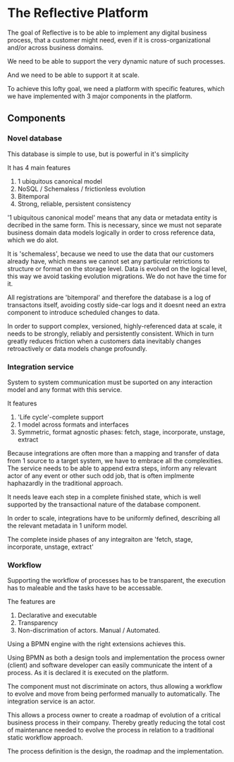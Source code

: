 # The Reflective Platform
The goal of Reflective is to be able to implement any digital business process, that a customer might need, even if it is cross-organizational and/or across business domains.

We need to be able to support the very dynamic nature of such processes.

And we need to be able to support it at scale.

To achieve this lofty goal, we need a platform with specific features, which we have implemented with 3 major components in the platform.

## Components

### Novel database
This database is simple to use, but is powerful in it's simplicity

It has 4 main features
1. 1 ubiquitous canonical model
2. NoSQL / Schemaless / frictionless evolution
3. Bitemporal
4. Strong, reliable, persistent consistency


'1 ubiquitous canonical model' means that any data or metadata entity is decribed in the same form.
This is necessary, since we must not separate business domain data models logically in order to cross reference data, which we do alot.

It is 'schemaless', because we need to use the data that our customers already have, which means we cannot set any particular retrictions to structure or format on the storage level.
Data is evolved on the logical level, this way we avoid tasking evolution migrations. We do not have the time for it.

All registrations are 'bitemporal' and therefore the database is a log of transactons itself, avoiding costly side-car logs and it doesnt need an extra component to introduce scheduled changes to data.

In order to support complex, versioned, highly-referenced data at scale, it needs to be strongly, reliably and persistently consistent.
Which in turn greatly reduces friction when a customers data inevitably changes retroactively or data models change profoundly.

### Integration service
System to system communication must be suported on any interaction model and any format with this service.

It features
1. 'Life cycle'-complete support
2. 1 model across formats and interfaces
3. Symmetric, format agnostic phases: fetch, stage, incorporate, unstage, extract

Because integrations are often more than a mapping and transfer of data from 1 source to a target system, we have to embrace all the complexities.
The service needs to be able to append extra steps, inform any relevant actor of any event or other such odd job, that is often implmente haphazardly in the traditional approach.

It needs leave each step in a complete finished state, which is well supported by the transactional nature of the database component.

In order to scale, integrations have to be uniformly defined, describing all the relevant metadata in 1 uniform model.

The complete inside phases of any integraiton are 'fetch, stage, incorporate, unstage, extract'

### Workflow
Supporting the workflow of processes has to be transparent, the execution has to maleable and the tasks have to be accessable.

The features are
1. Declarative and executable
2. Transparency
3. Non-discrimation of actors. Manual / Automated.

Using a BPMN engine with the right extensions achieves this.

Using BPMN as both a design tools and implementation the process owner (client) and software developer can easily communicate the intent of a process.
As it is declared it is executed on the platform. 

The component must not discriminate on actors, thus allowing a workflow to evolve and move from being performed manually to automatically.
The integration service is an actor.

This allows a process owner to create a roadmap of evolution of a critical business process in their company.
Thereby greatly reducing the total cost of maintenance needed to evolve the process in relation to a traditional static workflow approach.

The process definition is the design, the roadmap and the implementation.